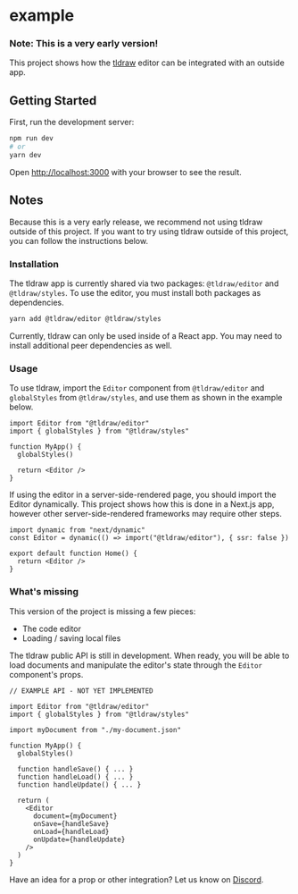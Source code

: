 # example

### Note: This is a very early version!

This project shows how the [tldraw](https://tldraw.com) editor can be integrated with an outside app.

## Getting Started

First, run the development server:

```bash
npm run dev
# or
yarn dev
```

Open [http://localhost:3000](http://localhost:3000) with your browser to see the result.

## Notes

Because this is a very early release, we recommend not using tldraw outside of this project. If you want to try using tldraw outside of this project, you can follow the instructions below.

### Installation

The tldraw app is currently shared via two packages: `@tldraw/editor` and `@tldraw/styles`. To use the editor, you must install both packages as dependencies.

```bash
yarn add @tldraw/editor @tldraw/styles
```

Currently, tldraw can only be used inside of a React app. You may need to install additional peer dependencies as well.

### Usage

To use tldraw, import the `Editor` component from `@tldraw/editor` and `globalStyles` from `@tldraw/styles`, and use them as shown in the example below.

```tsx
import Editor from "@tldraw/editor"
import { globalStyles } from "@tldraw/styles"

function MyApp() {
  globalStyles()

  return <Editor />
}
```

If using the editor in a server-side-rendered page, you should import the Editor dynamically. This project shows how this is done in a Next.js app, however other server-side-rendered frameworks may require other steps.

```tsx
import dynamic from "next/dynamic"
const Editor = dynamic(() => import("@tldraw/editor"), { ssr: false })

export default function Home() {
  return <Editor />
}
```

### What's missing

This version of the project is missing a few pieces:

- The code editor
- Loading / saving local files

The tldraw public API is still in development. When ready, you will be able to load documents and manipulate the editor's state through the `Editor` component's props.

```tsx
// EXAMPLE API - NOT YET IMPLEMENTED

import Editor from "@tldraw/editor"
import { globalStyles } from "@tldraw/styles"

import myDocument from "./my-document.json"

function MyApp() {
  globalStyles()

  function handleSave() { ... }
  function handleLoad() { ... }
  function handleUpdate() { ... }

  return (
    <Editor
      document={myDocument}
      onSave={handleSave}
      onLoad={handleLoad}
      onUpdate={handleUpdate}
    />
  )
}
```

Have an idea for a prop or other integration? Let us know on [Discord](https://discord.gg/SBBEVCA4PG).
